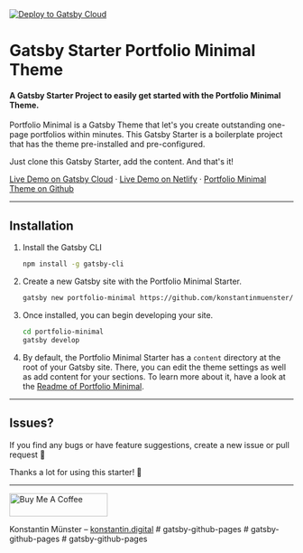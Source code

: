 <a href="https://www.gatsbyjs.com/dashboard/deploynow?url=https://github.com/konstantinmuenster/gatsby-starter-portfolio-minimal-theme" target="_blank">
<img src="https://www.gatsbyjs.com/deploynow.svg" alt="Deploy to Gatsby Cloud" />
</a>

# Gatsby Starter Portfolio Minimal Theme

#### A Gatsby Starter Project to easily get started with the Portfolio Minimal Theme.

Portfolio Minimal is a Gatsby Theme that let's you create outstanding one-page portfolios within minutes. This Gatsby Starter is a boilerplate project that has the theme pre-installed and pre-configured.

Just clone this Gatsby Starter, add the content. And that's it!

[Live Demo on Gatsby Cloud](https://gatsbystarterportfoliominimalt.gatsbyjs.io/) · [Live Demo on Netlify](https://gatsby-starter-portfolio-minimal-theme.netlify.app/) · [Portfolio Minimal Theme on Github](https://github.com/konstantinmuenster/gatsby-theme-portfolio-minimal)

---

## Installation

1. Install the Gatsby CLI

   ```sh
   npm install -g gatsby-cli
   ```

2. Create a new Gatsby site with the Portfolio Minimal Starter.

   ```sh
   gatsby new portfolio-minimal https://github.com/konstantinmuenster/gatsby-starter-portfolio-minimal-theme
   ```

3. Once installed, you can begin developing your site.

   ```sh
   cd portfolio-minimal
   gatsby develop
   ```

4. By default, the Portfolio Minimal Starter has a `content` directory at the root of your Gatsby site. There, you can edit the theme settings as well as add content for your sections. To learn more about it, have a look at the [Readme of Portfolio Minimal](https://github.com/konstantinmuenster/gatsby-theme-portfolio-minimal/tree/main/gatsby-theme-portfolio-minimal#readme).

---

## Issues?

If you find any bugs or have feature suggestions, create a new issue or pull request 🙏

Thanks a lot for using this starter! 💪

---

<a href="https://www.buymeacoffee.com/kmuenster" target="_blank"><img src="https://cdn.buymeacoffee.com/buttons/default-orange.png" alt="Buy Me A Coffee" height="41" width="174"></a>

Konstantin Münster – [konstantin.digital](https://konstantin.digital)
#   g a t s b y - g i t h u b - p a g e s 
 
 #   g a t s b y - g i t h u b - p a g e s 
 
 #   g a t s b y - g i t h u b - p a g e s 
 
 

